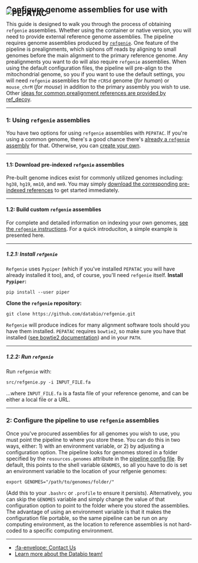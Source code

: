 ## Configure genome assemblies for use with <img src="../../img/logo_pepatac_black.png" alt="PEPATAC" class="img-fluid" style="max-height:35px; margin-top:-15px; margin-bottom:-10px">

This guide is designed to walk you through the process of obtaining `refgenie` assemblies.
Whether using the container or native version, you will need to provide external reference genome assemblies. The pipeline requires genome assemblies produced by [`refgenie`](https://github.com/databio/refgenie).
One feature of the pipeline is prealignments, which siphons off reads by aligning to small genomes before the main alignment to the primary reference genome. Any prealignments you want to do will also require `refgenie` assemblies. When using the default configuration files, the pipeline will pre-align to the mitochondrial genome, so you if you want to use the default settings, you will need `refgenie` assemblies for the `rCRSd` genome (*for human*) or `mouse_chrM` (*for mouse*) in addition to the primary assembly you wish to use. Other [ideas for common prealignment references are provided by ref_decoy](https://github.com/databio/ref_decoy).

---

### **1: Using `refgenie` assemblies**

You have two options for using `refgenie` assemblies with `PEPATAC`. If you're using a common genome, there's a good chance there's [already a `refgenie` assembly](http://big.databio.org/refgenomes) for that.  Otherwise, you can [create your own](install-refgenie.md#12-build-custoim-refgenie-assemblies).

---

#### **1.1: Download pre-indexed `refgenie` assemblies**

Pre-built genome indices exist for commonly utilized genomes including: `hg38`, `hg19`, `mm10`, and `mm9`. You may simply [download the corresponding pre-indexed references](http://big.databio.org/refgenomes) to get started immediately.

---

#### **1.2: Build custom `refgenie` assemblies**

For complete and detailed information on indexing your own genomes, [see the `refgenie` instructions](https://github.com/databio/refgenie).
For a quick introduciton, a simple example is presented here.

---

##### **1.2.1: Install `refgenie`**

`Refgenie` uses `Pypiper` (which if you've installed `PEPATAC` you will have already installed it too), and, of course, you'll need `refgenie` itself.
**Install `Pypiper`:**
```
pip install --user piper
```
**Clone the `refgenie` repository:**
```
git clone https://github.com/databio/refgenie.git
```
`Refgenie` will produce indices for many alignment software tools should you have them installed.  `PEPATAC` requires `bowtie2`, so make sure you have that installed ([see bowtie2 documentation](http://bowtie-bio.sourceforge.net/bowtie2/manual.shtml#obtaining-bowtie-2)) and in your `PATH`.

---

##### **1.2.2: Run `refgenie`**
Run `refgenie` with:
```
src/refgenie.py -i INPUT_FILE.fa
```
...where `INPUT_FILE.fa` is a fasta file of your reference genome, and can be either a local file or a URL.

---

### **2: Configure the pipeline to use `refgenie` assemblies**
Once you've procured assemblies for all genomes you wish to use, you must point the pipeline to where you store these. You can do this in two ways, either: 1) with an environment variable, or 2) by adjusting a configuration option.
The pipeline looks for genomes stored in a folder specified by the `resources.genomes` attribute in the [pipeline config file](https://github.com/databio/pepatac/blob/dev/pipelines/pepatac.yaml). By default, this points to the shell variable `GENOMES`, so all you have to do is set an environment variable to the location of your refgenie genomes:
```
export GENOMES="/path/to/genomes/folder/"
```
(Add this to your `.bashrc` or `.profile` to ensure it persists).
Alternatively, you can skip the `GENOMES` variable and simply change the value of that configuration option to point to the folder where you stored the assemblies. The advantage of using an environment variable is that it makes the configuration file portable, so the same pipeline can be run on any computing environment, as the location to reference assemblies is not hard-coded to a specific computing environment.

---

- [:fa-envelope: Contact Us](../contact.md)
- [Learn more about the Databio team!](http://databio.org/)
